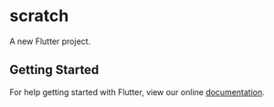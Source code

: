 # scratch

A new Flutter project.

## Getting Started

For help getting started with Flutter, view our online
[documentation](https://flutter.io/).

